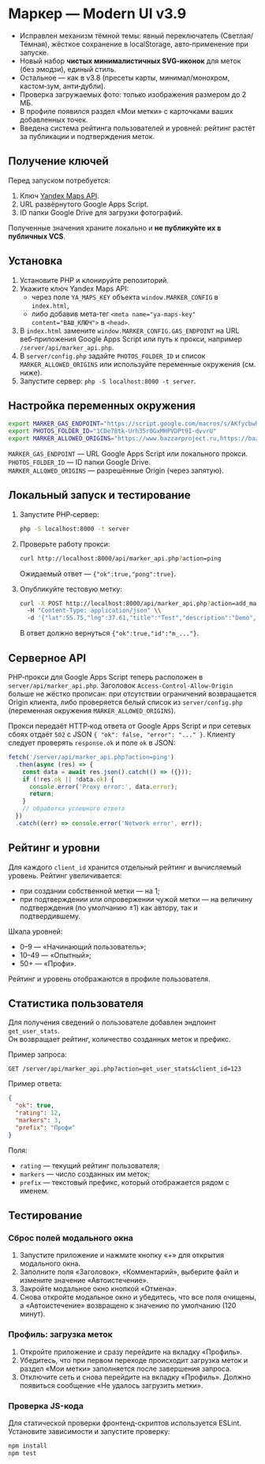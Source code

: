 # Маркер — Modern UI v3.9
- Исправлен механизм тёмной темы: явный переключатель (Светлая/Тёмная), жёсткое сохранение в localStorage, авто‑применение при запуске.
- Новый набор **чистых минималистичных SVG‑иконок** для меток (без эмодзи), единый стиль.
- Остальное — как в v3.8 (пресеты карты, минимал/монохром, кастом‑зум, анти‑дубли).
- Проверка загружаемых фото: только изображения размером до 2 МБ.
- В профиле появился раздел «Мои метки» с карточками ваших добавленных точек.
- Введена система рейтинга пользователей и уровней: рейтинг растёт за публикации и подтверждения меток.

## Получение ключей

Перед запуском потребуется:

1. Ключ [Yandex Maps API](https://developer.tech.yandex.ru/).
2. URL развёрнутого Google Apps Script.
3. ID папки Google Drive для загрузки фотографий.

Полученные значения храните локально и **не публикуйте их в публичных VCS**.

## Установка

1. Установите PHP и клонируйте репозиторий.
2. Укажите ключ Yandex Maps API:
   - через поле `YA_MAPS_KEY` объекта `window.MARKER_CONFIG` в `index.html`,
   - либо добавив мета‑тег `<meta name="ya-maps-key" content="ВАШ_КЛЮЧ">` в `<head>`.
3. В `index.html` замените `window.MARKER_CONFIG.GAS_ENDPOINT` на URL веб‑приложения Google Apps Script или путь к прокси, например `/server/api/marker_api.php`.
4. В `server/config.php` задайте `PHOTOS_FOLDER_ID` и список `MARKER_ALLOWED_ORIGINS` или используйте переменные окружения (см. ниже).
5. Запустите сервер: `php -S localhost:8000 -t server`.

## Настройка переменных окружения

```bash
export MARKER_GAS_ENDPOINT="https://script.google.com/macros/s/AKfycbwhBNyiokWlf6ifcD7sG0oOhU_xFIQrGBW8ZBDpZa_PmyGdYlQ0HRN0Zqgrn2em6CgSWA/exec"
export PHOTOS_FOLDER_ID="1CDe78tk-Urh35r0GxMHPVDPt9I-dvvrU"
export MARKER_ALLOWED_ORIGINS="https://www.bazzarproject.ru,https://bazzarproject.ru,http://localhost:8000"
```

`MARKER_GAS_ENDPOINT` — URL Google Apps Script или локального прокси.  
`PHOTOS_FOLDER_ID` — ID папки Google Drive.  
`MARKER_ALLOWED_ORIGINS` — разрешённые Origin (через запятую).

## Локальный запуск и тестирование

1. Запустите PHP‑сервер:

   ```bash
   php -S localhost:8000 -t server
   ```

2. Проверьте работу прокси:

   ```bash
   curl http://localhost:8000/api/marker_api.php?action=ping
   ```

   Ожидаемый ответ — `{"ok":true,"pong":true}`.

3. Опубликуйте тестовую метку:

   ```bash
   curl -X POST http://localhost:8000/api/marker_api.php?action=add_marker \\
     -H "Content-Type: application/json" \\
     -d '{"lat":55.75,"lng":37.61,"title":"Test","description":"Demo","author":"local","client_id":"debug"}'
   ```

   В ответ должно вернуться `{"ok":true,"id":"m_..."}`.
## Серверное API

PHP‑прокси для Google Apps Script теперь расположен в `server/api/marker_api.php`.
Заголовок `Access-Control-Allow-Origin` больше не жёстко прописан: при отсутствии ограничений возвращается Origin клиента, либо проверяется белый список из `server/config.php` (переменная окружения `MARKER_ALLOWED_ORIGINS`).

Прокси передаёт HTTP‑код ответа от Google Apps Script и при сетевых сбоях отдаёт `502` с JSON `{ "ok": false, "error": "..." }`.
Клиенту следует проверять `response.ok` и поле `ok` в JSON:

```js
fetch('/server/api/marker_api.php?action=ping')
  .then(async (res) => {
    const data = await res.json().catch(() => ({}));
    if (!res.ok || !data.ok) {
      console.error('Proxy error:', data.error);
      return;
    }
    // обработка успешного ответа
  })
  .catch((err) => console.error('Network error', err));
```

## Рейтинг и уровни

Для каждого `client_id` хранится отдельный рейтинг и вычисляемый уровень.
Рейтинг увеличивается:

- при создании собственной метки — на 1;
- при подтверждении или опровержении чужой метки — на величину подтверждения (по умолчанию ±1) как автору, так и подтвердившему.

Шкала уровней:

- 0–9 — «Начинающий пользователь»;
- 10–49 — «Опытный»;
- 50+ — «Профи».

Рейтинг и уровень отображаются в профиле пользователя.

## Статистика пользователя

Для получения сведений о пользователе добавлен эндпоинт `get_user_stats`.  
Он возвращает рейтинг, количество созданных меток и префикс.

Пример запроса:

```
GET /server/api/marker_api.php?action=get_user_stats&client_id=123
```

Пример ответа:

```json
{
  "ok": true,
  "rating": 12,
  "markers": 3,
  "prefix": "Профи"
}
```

Поля:

- `rating` — текущий рейтинг пользователя;
- `markers` — число созданных им меток;
- `prefix` — текстовый префикс, который отображается рядом с именем.

## Тестирование

### Сброс полей модального окна

1. Запустите приложение и нажмите кнопку «+» для открытия модального окна.
2. Заполните поля «Заголовок», «Комментарий», выберите файл и измените значение «Автоистечение».
3. Закройте модальное окно кнопкой «Отмена».
4. Снова откройте модальное окно и убедитесь, что все поля очищены, а «Автоистечение» возвращено к значению по умолчанию (120 минут).

### Профиль: загрузка меток

1. Откройте приложение и сразу перейдите на вкладку «Профиль».
2. Убедитесь, что при первом переходе происходит загрузка меток и раздел «Мои метки» заполняется после завершения запроса.
3. Отключите сеть и снова перейдите на вкладку «Профиль». Должно появиться сообщение «Не удалось загрузить метки».

### Проверка JS-кода

Для статической проверки фронтенд-скриптов используется ESLint.
Установите зависимости и запустите проверку:

```bash
npm install
npm test
```
